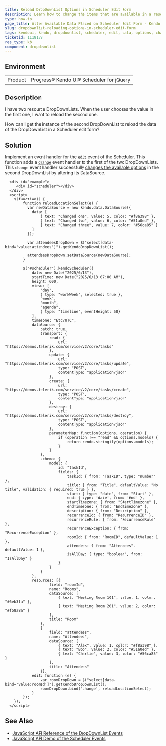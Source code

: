 ```yaml
---
title: Reload DropDownList Options in Scheduler Edit Form
description: Learn how to change the items that are available in a resource DropDownList on a Scheduler edit form.
type: how-to
page_title: Alter Available Data Placed on Scheduler Edit Form - Kendo UI DropDownList for jQuery
slug: dropdownlist-reloading-options-in-scheduler-edit-form
tags: kendoui, kendo, dropdownlist, scheduler, edit, data, options, change
ticketid: 1118178
res_type: kb
component: dropdownlist
---
```


## Environment

<table>
 <tr>
  <td>Product</td>
  <td>Progress® Kendo UI® Scheduler for jQuery</td>
 </tr>
</table>

## Description

I have two resource DropDownLists. When the user chooses the value in the first one, I want to reload the second one.

How can I get the instance of the second DropDownList to reload the data of the DropDownList in a Scheduler edit form?

## Solution

Implement an event handler for the [`edit`](https://docs.telerik.com/kendo-ui/api/javascript/ui/scheduler/events/edit) event of the Scheduler. This function adds a [`change`](https://docs.telerik.com/kendo-ui/api/javascript/ui/dropdownlist/events/change) event handler to the first of the two DropDownLists. This `change` event handler successfully [changes the available options](https://docs.telerik.com/kendo-ui/api/javascript/ui/dropdownlist/methods/setdatasource) in the second DropDownList by altering its DataSource.

```dojo
  <div id="example">
     <div id="scheduler"></div>
  </div>
  <script>
  	$(function() {
  		function reloadLocationSelect(e) {
  		  var newDataSource = new kendo.data.DataSource({
  			data: [
  				{ text: "Changed one", value: 5, color: "#f8a398" },
  				{ text: "Changed two", value: 6, color: "#51a0ed" },
  				{ text: "Changed three", value: 7, color: "#56ca85" }
  			]
  		  });

  		  var attendeesDropDown = $("select[data-bind='value:attendees']").getKendoDropDownList();

  		  attendeesDropDown.setDataSource(newDataSource);
  		}

  		$("#scheduler").kendoScheduler({
  			date: new Date("2025/6/13"),
  			startTime: new Date("2025/6/13 07:00 AM"),
  			height: 600,
  			views: [
  				"day",
  				{ type: "workWeek", selected: true },
  				"week",
  				"month",
  				"agenda",
  				{ type: "timeline", eventHeight: 50}
  			],
  			timezone: "Etc/UTC",
  			dataSource: {
  				batch: true,
  				transport: {  					
                	read: {
                	    url: "https://demos.telerik.com/service/v2/core/tasks"
                	},
                	update: {
                	    url: "https://demos.telerik.com/service/v2/core/tasks/update",
                	    type: "POST",
                	    contentType: "application/json"
                	},
                	create: {
                	    url: "https://demos.telerik.com/service/v2/core/tasks/create",
                	    type: "POST",
                	    contentType: "application/json"
                	},
                	destroy: {
                	    url: "https://demos.telerik.com/service/v2/core/tasks/destroy",
                	    type: "POST",
                	    contentType: "application/json"
                	},
  					parameterMap: function(options, operation) {
  						if (operation !== "read" && options.models) {
  							return kendo.stringify(options.models);
  						}
  					}
  				},
  				schema: {
  					model: {
  						id: "taskId",
  						fields: {
  							taskId: { from: "TaskID", type: "number" },
  							title: { from: "Title", defaultValue: "No title", validation: { required: true } },
  							start: { type: "date", from: "Start" },
  							end: { type: "date", from: "End" },
  							startTimezone: { from: "StartTimezone" },
  							endTimezone: { from: "EndTimezone" },
  							description: { from: "Description" },
  							recurrenceId: { from: "RecurrenceID" },
  							recurrenceRule: { from: "RecurrenceRule" },
  							recurrenceException: { from: "RecurrenceException" },
  							roomId: { from: "RoomID", defaultValue: 1 },
  							attendees: { from: "Attendees", defaultValue: 1 },
  							isAllDay: { type: "boolean", from: "IsAllDay" }
  						}
  					}
  				}
  			},
  			resources: [{
  					field: "roomId",
  					name: "Rooms",
  					dataSource: [
  						{ text: "Meeting Room 101", value: 1, color: "#6eb3fa" },
  						{ text: "Meeting Room 201", value: 2, color: "#f58a8a" }
  					],
  					title: "Room"
  				},
  				{
  					field: "attendees",
  					name: "Attendees",
  					dataSource: [
  						{ text: "Alex", value: 1, color: "#f8a398" },
  						{ text: "Bob", value: 2, color: "#51a0ed" },
  						{ text: "Charlie", value: 3, color: "#56ca85" }
  					],
  					title: "Attendees"
  				}],
  			edit: function (e) {
  				var roomDropDown = $("select[data-bind='value:roomId']").getKendoDropDownList();
  				roomDropDown.bind('change', reloadLocationSelect);
  			}
  		});
  	});
  </script>
```

## See Also

* [JavaScript API Reference of the DropDownList Events](https://docs.telerik.com/kendo-ui/api/javascript/ui/dropdownlist#events)
* [JavaScript API Demo of the Scheduler Events](https://docs.telerik.com/kendo-ui/api/javascript/ui/scheduler#events)

